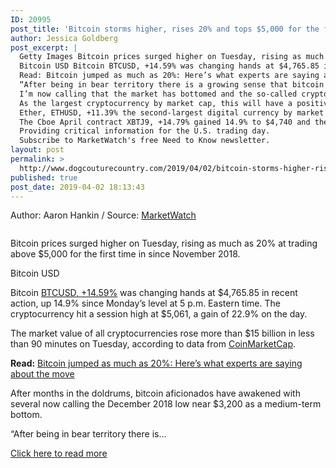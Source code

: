 ```yaml
---
ID: 20995
post_title: 'Bitcoin storms higher, rises 20% and tops $5,000 for the first time in 2019'
author: Jessica Goldberg
post_excerpt: |
  Getty Images Bitcoin prices surged higher on Tuesday, rising as much as 20% at trading above $5,000 for the first time in since November 2018.
  Bitcoin USD Bitcoin BTCUSD, +14.59% was changing hands at $4,765.85 in recent action, up 14.9% since Monday’s level at 5 p.m. Eastern time.
  Read: Bitcoin jumped as much as 20%: Here’s what experts are saying about the move After months in the doldrums, bitcoin aficionados have awakened with several now calling the December 2018 low near $3,200 as a medium-term bottom.
  “After being in bear territory there is a growing sense that bitcoin is back.
  I’m now calling that the market has bottomed and the so-called crypto winter has come to an end,” wrote Nigel Green, CEO of deVere Group, a U.K. consulting firm.
  As the largest cryptocurrency by market cap, this will have a positive impact on prices in the wider crypto sector,” Green wrote.
  Ether, ETHUSD, +11.39% the second-largest digital currency by market value rose 11% to $156.19, Litecoin LTCUSD, +18.28% added 18.2% to $71.10, Bitcoin Cash BCHUSD, +29.55% erupted, trading 30% higher to $216.20 and XRP XRPUSD, +9.19% was trading at 34 cents, up 9% on the day.
  The Cboe April contract XBTJ9, +14.79% gained 14.9% to $4,740 and the CME April contract BTCJ9, +14.79% added 15.2% at $4,750.
  Providing critical information for the U.S. trading day.
  Subscribe to MarketWatch's free Need to Know newsletter.
layout: post
permalink: >
  http://www.dogcouturecountry.com/2019/04/02/bitcoin-storms-higher-rises-20-and-tops-5000-for-the-first-time-in-2019/
published: true
post_date: 2019-04-02 18:13:43
---
```

<p class="article-info-author-source"> <span>Author: Aaron Hankin</span>&nbsp;/&nbsp;<span>Source: <a href="https://www.marketwatch.com/story/bitcoin-storms-higher-rises-20-and-tops-5000-for-the-first-time-in-2019-2019-04-02" target="_blank">MarketWatch</a></span> </p> <figure><img alt="" src="https://ei.marketwatch.com/Multimedia/2017/11/06/Photos/ZH/MW-FX802_bitcoi_20171106164656_ZH.jpg?uuid=029c0686-c33c-11e7-8459-9c8e992d421e"></figure>
<p>Bitcoin prices surged higher on Tuesday, rising as much as 20% at trading above $5,000 for the first time in since November 2018.</p>
<p>Bitcoin USD</p>
<p>Bitcoin <a data-fancyid="COINDESKStockBTCUSD" data-track-mod="MW_story_quote" href="https://www.marketwatch.com/investing/stock/btcusd?mod=MW_story_quote">BTCUSD, +14.59%</a> was changing hands at $4,765.85 in recent action, up 14.9% since Monday’s level at 5 p.m. Eastern time. The cryptocurrency hit a session high at $5,061, a gain of 22.9% on the day.</p>
<p>The market value of all cryptocurrencies rose more than $15 billion in less than 90 minutes on Tuesday, according to data from <a href="https://coinmarketcap.com/charts/">CoinMarketCap</a>.</p>
<p><strong>Read:</strong> <a href="https://www.marketwatch.com/story/bitcoin-jumped-as-much-as-20-heres-what-experts-are-saying-about-the-move-2019-04-02">Bitcoin jumped as much as 20%: Here’s what experts are saying about the move</a></p>
<p>After months in the doldrums, bitcoin aficionados have awakened with several now calling the December 2018 low near $3,200 as a medium-term bottom.</p>
<p>“After being in bear territory there is...</p> <p class="article-info-more"> <a href="https://www.marketwatch.com/story/bitcoin-storms-higher-rises-20-and-tops-5000-for-the-first-time-in-2019-2019-04-02" target="_blank">Click here to read more</a> </p>
